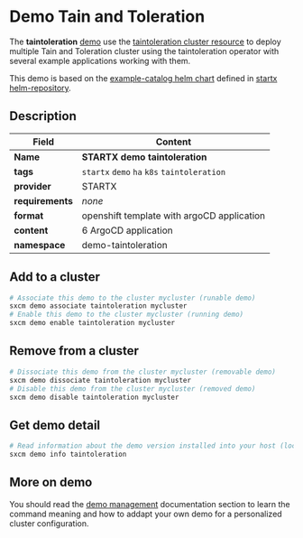 # Demo Tain and Toleration

The **taintoleration** [demo](../../5-demos) use the [taintoleration cluster resource](../../resources/taintoleration) to deploy multiple Tain and Toleration cluster using the taintoleration operator with several example applications working with them.

This demo is based on the [example-catalog helm chart](https://helm-repository.readthedocs.io/en/latest/charts/example-catalog) defined in [startx helm-repository](https://helm-repository.readthedocs.io).

## Description

| Field            | Content                                     |
| ---------------- | ------------------------------------------- |
| **Name**         | **STARTX demo taintoleration**              |
| **tags**         | `startx` `demo` `ha` `k8s` `taintoleration` |
| **provider**     | STARTX                                      |
| **requirements** | _none_                                      |
| **format**       | openshift template with argoCD application  |
| **content**      | 6 ArgoCD application                        |
| **namespace**    | demo-taintoleration                         |

## Add to a cluster

```bash
# Associate this demo to the cluster mycluster (runable demo)
sxcm demo associate taintoleration mycluster
# Enable this demo to the cluster mycluster (running demo)
sxcm demo enable taintoleration mycluster
```

## Remove from a cluster

```bash
# Dissociate this demo from the cluster mycluster (removable demo)
sxcm demo dissociate taintoleration mycluster
# Disable this demo from the cluster mycluster (removed demo)
sxcm demo disable taintoleration mycluster
```

## Get demo detail

```bash
# Read information about the demo version installed into your host (local)
sxcm demo info taintoleration
```

## More on demo

You should read the [demo management](../../5-demos) documentation section to learn the command
meaning and how to addapt your own demo for a personalized cluster configuration.
